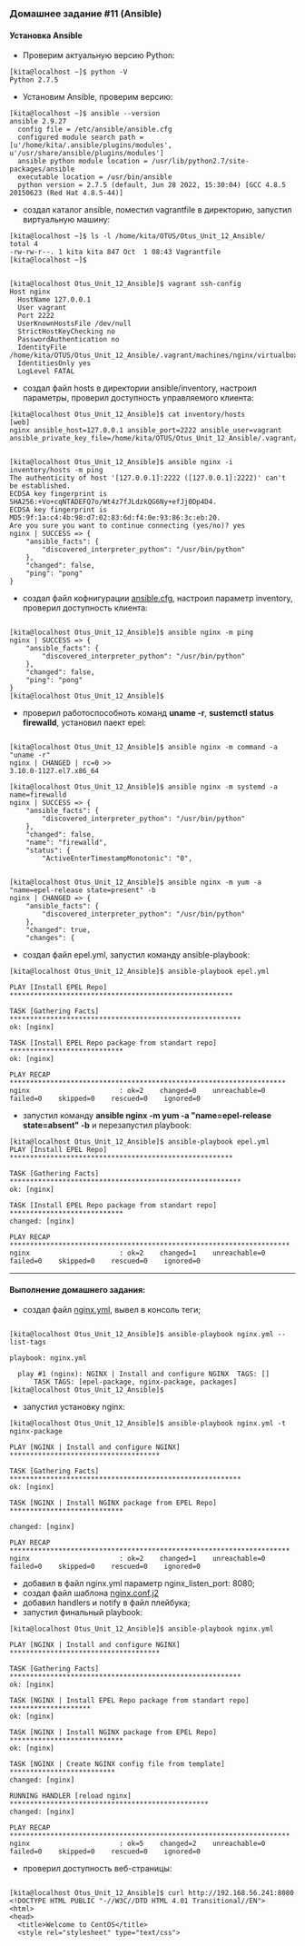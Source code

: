 ### Домашнее задание #11 (Ansible)
#### Установка Ansible
- Проверим актуальную версию Python:
```console
[kita@localhost ~]$ python -V
Python 2.7.5
```
- Установим Ansible, проверим версию:
```console
[kita@localhost ~]$ ansible --version
ansible 2.9.27
  config file = /etc/ansible/ansible.cfg
  configured module search path = [u'/home/kita/.ansible/plugins/modules', u'/usr/share/ansible/plugins/modules']
  ansible python module location = /usr/lib/python2.7/site-packages/ansible
  executable location = /usr/bin/ansible
  python version = 2.7.5 (default, Jun 28 2022, 15:30:04) [GCC 4.8.5 20150623 (Red Hat 4.8.5-44)]
```
- создал каталог ansible, поместил vagrantfile в директорию, запустил виртуальную машину:
```console
[kita@localhost ~]$ ls -l /home/kita/OTUS/Otus_Unit_12_Ansible/
total 4
-rw-rw-r--. 1 kita kita 847 Oct  1 08:43 Vagrantfile
[kita@localhost ~]$


[kita@localhost Otus_Unit_12_Ansible]$ vagrant ssh-config
Host nginx
  HostName 127.0.0.1
  User vagrant
  Port 2222
  UserKnownHostsFile /dev/null
  StrictHostKeyChecking no
  PasswordAuthentication no
  IdentityFile /home/kita/OTUS/Otus_Unit_12_Ansible/.vagrant/machines/nginx/virtualbox/private_key
  IdentitiesOnly yes
  LogLevel FATAL
```
- создал файл hosts в директории ansible/inventory, настроил параметры, проверил доступность управляемого клиента:
```console
[kita@localhost Otus_Unit_12_Ansible]$ cat inventory/hosts
[web]
nginx ansible_host=127.0.0.1 ansible_port=2222 ansible_user=vagrant ansible_private_key_file=/home/kita/OTUS/Otus_Unit_12_Ansible/.vagrant/machines/nginx/virtualbox/private_key


[kita@localhost Otus_Unit_12_Ansible]$ ansible nginx -i inventory/hosts -m ping
The authenticity of host '[127.0.0.1]:2222 ([127.0.0.1]:2222)' can't be established.
ECDSA key fingerprint is SHA256:+Vo+cqNTADEFQ7o/Wt4z7fJLdzkQG6Ny+efJj0Dp4D4.
ECDSA key fingerprint is MD5:9f:1a:c4:4b:98:d7:02:83:6d:f4:0e:93:86:3c:eb:20.
Are you sure you want to continue connecting (yes/no)? yes
nginx | SUCCESS => {
    "ansible_facts": {
        "discovered_interpreter_python": "/usr/bin/python"
    },
    "changed": false,
    "ping": "pong"
}
```
- создал файл кофнигурации [ansible.cfg](), настроил параметр inventory, проверил доступность клиента:
```console

[kita@localhost Otus_Unit_12_Ansible]$ ansible nginx -m ping
nginx | SUCCESS => {
    "ansible_facts": {
        "discovered_interpreter_python": "/usr/bin/python"
    },
    "changed": false,
    "ping": "pong"
}
[kita@localhost Otus_Unit_12_Ansible]$
```
- проверил работоспособноть команд __uname -r__, __sustemctl status firewalld__, установил паект epel:
```console

[kita@localhost Otus_Unit_12_Ansible]$ ansible nginx -m command -a "uname -r"
nginx | CHANGED | rc=0 >>
3.10.0-1127.el7.x86_64

[kita@localhost Otus_Unit_12_Ansible]$ ansible nginx -m systemd -a name=firewalld
nginx | SUCCESS => {
    "ansible_facts": {
        "discovered_interpreter_python": "/usr/bin/python"
    },
    "changed": false,
    "name": "firewalld",
    "status": {
        "ActiveEnterTimestampMonotonic": "0",


[kita@localhost Otus_Unit_12_Ansible]$ ansible nginx -m yum -a "name=epel-release state=present" -b
nginx | CHANGED => {
    "ansible_facts": {
        "discovered_interpreter_python": "/usr/bin/python"
    },
    "changed": true,
    "changes": {
```
- создал файл epel.yml, запустил команду ansible-playbook:
```console
[kita@localhost Otus_Unit_12_Ansible]$ ansible-playbook epel.yml

PLAY [Install EPEL Repo] *******************************************************

TASK [Gathering Facts] *********************************************************
ok: [nginx]

TASK [Install EPEL Repo package from standart repo] ****************************
ok: [nginx]

PLAY RECAP ********************************************************************
nginx                      : ok=2    changed=0    unreachable=0    failed=0    skipped=0    rescued=0    ignored=0

```
- запустил команду __ansible nginx -m yum -a "name=epel-release state=absent" -b__ и перезапустил playbook:
```console
[kita@localhost Otus_Unit_12_Ansible]$ ansible-playbook epel.yml                
PLAY [Install EPEL Repo] *******************************************************

TASK [Gathering Facts] *********************************************************
ok: [nginx]

TASK [Install EPEL Repo package from standart repo] ****************************
changed: [nginx]

PLAY RECAP *********************************************************************
nginx                      : ok=2    changed=1    unreachable=0    failed=0    skipped=0    rescued=0    ignored=0
```
___
#### Выполнение домашнего задания:
-  создал файл [nginx.yml](https://github.com/uNkindy/Otus_Unit_11_Ansible/blob/main/nginx.yml), вывел в консоль теги;
```console

[kita@localhost Otus_Unit_12_Ansible]$ ansible-playbook nginx.yml --list-tags

playbook: nginx.yml

  play #1 (nginx): NGINX | Install and configure NGINX  TAGS: []
      TASK TAGS: [epel-package, nginx-package, packages]
[kita@localhost Otus_Unit_12_Ansible]$
```
-  запустил установку nginx:
```console
[kita@localhost Otus_Unit_12_Ansible]$ ansible-playbook nginx.yml -t nginx-package

PLAY [NGINX | Install and configure NGINX] *************************************

TASK [Gathering Facts] *********************************************************
ok: [nginx]

TASK [NGINX | Install NGINX package from EPEL Repo] ****************************

changed: [nginx]

PLAY RECAP *********************************************************************
nginx                      : ok=2    changed=1    unreachable=0    failed=0    skipped=0    rescued=0    ignored=0
```
- добавил в файл nginx.yml параметр nginx_listen_port: 8080;
- создал файл шаблона [nginx.conf.j2]()
- добавил handlers и notify в файл плейбука;
- запустил финальный playbook:
```console
[kita@localhost Otus_Unit_12_Ansible]$ ansible-playbook nginx.yml

PLAY [NGINX | Install and configure NGINX] *************************************

TASK [Gathering Facts] *********************************************************
ok: [nginx]

TASK [NGINX | Install EPEL Repo package from standart repo] ********************
ok: [nginx]

TASK [NGINX | Install NGINX package from EPEL Repo] ****************************
ok: [nginx]

TASK [NGINX | Create NGINX config file from template] **************************
changed: [nginx]

RUNNING HANDLER [reload nginx] *************************************************
changed: [nginx]

PLAY RECAP *********************************************************************
nginx                      : ok=5    changed=2    unreachable=0    failed=0    skipped=0    rescued=0    ignored=0
```
- проверил доступность веб-страницы:
```console

[kita@localhost Otus_Unit_12_Ansible]$ curl http://192.168.56.241:8080
<!DOCTYPE HTML PUBLIC "-//W3C//DTD HTML 4.01 Transitional//EN">
<html>
<head>
  <title>Welcome to CentOS</title>
  <style rel="stylesheet" type="text/css">
```
